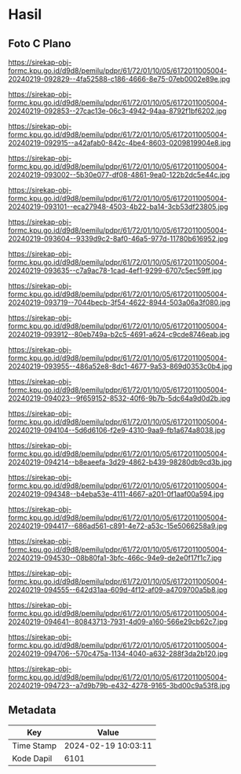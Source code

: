 # Hasil

## Foto C Plano

https://sirekap-obj-formc.kpu.go.id/d9d8/pemilu/pdpr/61/72/01/10/05/6172011005004-20240219-092829--4fa52588-c186-4666-8e75-07eb0002e89e.jpg

https://sirekap-obj-formc.kpu.go.id/d9d8/pemilu/pdpr/61/72/01/10/05/6172011005004-20240219-092853--27cac13e-06c3-4942-94aa-8792f1bf6202.jpg

https://sirekap-obj-formc.kpu.go.id/d9d8/pemilu/pdpr/61/72/01/10/05/6172011005004-20240219-092915--a42afab0-842c-4be4-8603-0209819904e8.jpg

https://sirekap-obj-formc.kpu.go.id/d9d8/pemilu/pdpr/61/72/01/10/05/6172011005004-20240219-093002--5b30e077-df08-4861-9ea0-122b2dc5e44c.jpg

https://sirekap-obj-formc.kpu.go.id/d9d8/pemilu/pdpr/61/72/01/10/05/6172011005004-20240219-093101--eca27948-4503-4b22-ba14-3cb53df23805.jpg

https://sirekap-obj-formc.kpu.go.id/d9d8/pemilu/pdpr/61/72/01/10/05/6172011005004-20240219-093604--9339d9c2-8af0-46a5-977d-11780b616952.jpg

https://sirekap-obj-formc.kpu.go.id/d9d8/pemilu/pdpr/61/72/01/10/05/6172011005004-20240219-093635--c7a9ac78-1cad-4ef1-9299-6707c5ec59ff.jpg

https://sirekap-obj-formc.kpu.go.id/d9d8/pemilu/pdpr/61/72/01/10/05/6172011005004-20240219-093719--7044becb-3f54-4622-8944-503a06a3f080.jpg

https://sirekap-obj-formc.kpu.go.id/d9d8/pemilu/pdpr/61/72/01/10/05/6172011005004-20240219-093912--80eb749a-b2c5-4691-a624-c9cde8746eab.jpg

https://sirekap-obj-formc.kpu.go.id/d9d8/pemilu/pdpr/61/72/01/10/05/6172011005004-20240219-093955--486a52e8-8dc1-4677-9a53-869d0353c0b4.jpg

https://sirekap-obj-formc.kpu.go.id/d9d8/pemilu/pdpr/61/72/01/10/05/6172011005004-20240219-094023--9f659152-8532-40f6-9b7b-5dc64a9d0d2b.jpg

https://sirekap-obj-formc.kpu.go.id/d9d8/pemilu/pdpr/61/72/01/10/05/6172011005004-20240219-094104--5d6d6106-f2e9-4310-9aa9-fb1a674a8038.jpg

https://sirekap-obj-formc.kpu.go.id/d9d8/pemilu/pdpr/61/72/01/10/05/6172011005004-20240219-094214--b8eaeefa-3d29-4862-b439-98280db9cd3b.jpg

https://sirekap-obj-formc.kpu.go.id/d9d8/pemilu/pdpr/61/72/01/10/05/6172011005004-20240219-094348--b4eba53e-4111-4667-a201-0f1aaf00a594.jpg

https://sirekap-obj-formc.kpu.go.id/d9d8/pemilu/pdpr/61/72/01/10/05/6172011005004-20240219-094417--686ad561-c891-4e72-a53c-15e5066258a9.jpg

https://sirekap-obj-formc.kpu.go.id/d9d8/pemilu/pdpr/61/72/01/10/05/6172011005004-20240219-094530--08b80fa1-3bfc-466c-94e9-de2e0f17f1c7.jpg

https://sirekap-obj-formc.kpu.go.id/d9d8/pemilu/pdpr/61/72/01/10/05/6172011005004-20240219-094555--642d31aa-609d-4f12-af09-a4709700a5b8.jpg

https://sirekap-obj-formc.kpu.go.id/d9d8/pemilu/pdpr/61/72/01/10/05/6172011005004-20240219-094641--80843713-7931-4d09-a160-566e29cb62c7.jpg

https://sirekap-obj-formc.kpu.go.id/d9d8/pemilu/pdpr/61/72/01/10/05/6172011005004-20240219-094706--570c475a-1134-4040-a632-288f3da2b120.jpg

https://sirekap-obj-formc.kpu.go.id/d9d8/pemilu/pdpr/61/72/01/10/05/6172011005004-20240219-094723--a7d9b79b-e432-4278-9165-3bd00c9a53f8.jpg


## Metadata

| Key        | Value               |
| ---------- | ------------------- |
| Time Stamp | 2024-02-19 10:03:11 |
| Kode Dapil | 6101                |



